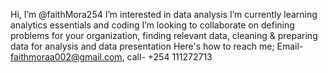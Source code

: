 Hi, I’m @faithMora254
I’m interested in data analysis
I’m currently learning analytics essentials and coding
 I’m looking to collaborate on defining problems for your organization, finding relevant data, cleaning & preparing data for analysis and data presentation
Here's how to reach me; Email- faithmoraa002@gmail.com, call- +254 111272713
